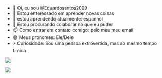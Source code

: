 - 👋 Oi, eu sou @Eduardosantos2009
- 👀 Estou enteressado em aprender novas coisas
- 🌱 estou aprendendo atualmente: espanhol 
- 💞️ Estou procurando colaborar no que eu puder
- 📫 Como entrar em contato comigo: pelo meu meu email
- 😄 Meus pronomes: Ele/Dele 
- ⚡ Curiosidade: Sou uma pessoa extrovertida, mas ao mesmo tempo timida

![](https://media1.tenor.com/m/Pi6h3hHEDxwAAAAC/rebelde-rbd.gif)

![](https://media1.tenor.com/m/1pLfhCnGfBoAAAAC/anahi-rbd.gif)
